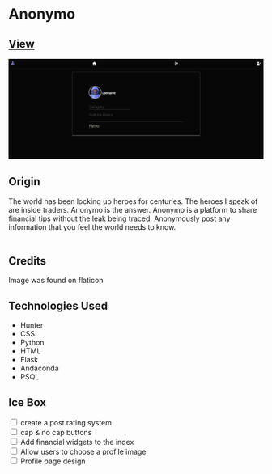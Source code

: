 <h1>Anonymo</h2>
 

<a href="https://kg-anonymo.herokuapp.com/"><h2>View</h2></a>

<img src="/myapp/static/images/screenshot.jpg" alt="profile" >

<h2>Origin</h2>
The world has been locking up heroes for centuries. The heroes I speak of are inside traders. Anonymo is the answer. Anonymo is a platform to share financial tips without the leak being traced. Anonymously post any information that you feel  the world needs to know. <br> 
<br>

<h2>Credits</h2>
Image was found on flaticon

<h2>Technologies Used</h2>
<ul>

  <li></i>Hunter</li>
  <li></i>CSS</li>
  <li></i>Python</li>
  <li>HTML</li>
  <li>Flask</li>
  <li>Andaconda</li>
  <li>PSQL</li>

</ul>

<h2>Ice Box</h2>
<div>
  <input type="checkbox" id="scales" name="scales"
         >
  <label for="scales">create a post rating system</label>
</div>
<div>
  <input type="checkbox" id="scales" name="scales"
         >
  <label for="scales">cap & no cap buttons</label>
</div>
<div>
  <input type="checkbox" id="scales" name="scales"
         >
  <label for="scales">Add financial widgets to the index</label>
</div>
<div>
  <input type="checkbox" id="scales" name="scales"
         >
  <label for="scales">Allow users to choose a profile image</label>
</div>
<div>
  <input type="checkbox" id="scales" name="scales"
         >
  <label for="scales">Profile page design</label>
</div>
